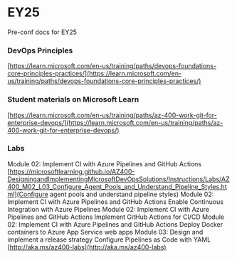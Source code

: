 # EY25

Pre-conf docs for EY25

### DevOps Principles

[https://learn.microsoft.com/en-us/training/paths/devops-foundations-core-principles-practices/](https://learn.microsoft.com/en-us/training/paths/devops-foundations-core-principles-practices/)


### Student materials on Microsoft Learn
[https://learn.microsoft.com/en-us/training/paths/az-400-work-git-for-enterprise-devops/](https://learn.microsoft.com/en-us/training/paths/az-400-work-git-for-enterprise-devops/)

### Labs
Module 02: Implement CI with Azure Pipelines and GitHub Actions	[https://microsoftlearning.github.io/AZ400-DesigningandImplementingMicrosoftDevOpsSolutions/Instructions/Labs/AZ400_M02_L03_Configure_Agent_Pools_and_Understand_Pipeline_Styles.html](Configure agent pools and understand pipeline styles)
Module 02: Implement CI with Azure Pipelines and GitHub Actions	Enable Continuous Integration with Azure Pipelines
Module 02: Implement CI with Azure Pipelines and GitHub Actions	Implement GitHub Actions for CI/CD
Module 02: Implement CI with Azure Pipelines and GitHub Actions	Deploy Docker containers to Azure App Service web apps
Module 03: Design and implement a release strategy	Configure Pipelines as Code with YAML
[http://aka.ms/az400-labs](http://aka.ms/az400-labs)
